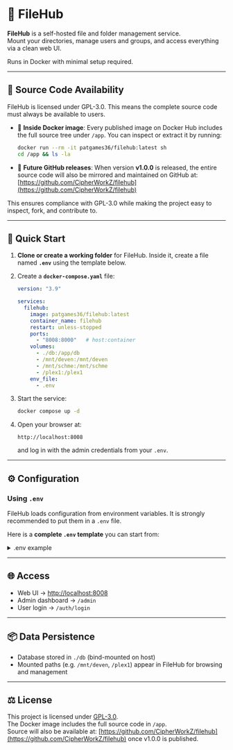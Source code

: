 # 📂 FileHub

**FileHub** is a self-hosted file and folder management service.  
Mount your directories, manage users and groups, and access everything via a clean web UI.  

Runs in Docker with minimal setup required.

---

## 📖 Source Code Availability

FileHub is licensed under GPL-3.0. This means the complete source code must always be available to users.  

- 🔹 **Inside Docker image**: Every published image on Docker Hub includes the full source tree under `/app`. You can inspect or extract it by running:  
  ```bash
  docker run --rm -it patgames36/filehub:latest sh
  cd /app && ls -la
  ```
- 🔹 **Future GitHub releases**: When version **v1.0.0** is released, the entire source code will also be mirrored and maintained on GitHub at:  
  [https://github.com/CipherWorkZ/filehub](https://github.com/CipherWorkZ/filehub)

This ensures compliance with GPL-3.0 while making the project easy to inspect, fork, and contribute to.

---

## 🚀 Quick Start

1. **Clone or create a working folder** for FileHub. Inside it, create a file named **`.env`** using the template below.

2. Create a **`docker-compose.yaml`** file:

   ```yaml
   version: "3.9"

   services:
     filehub:
       image: patgames36/filehub:latest
       container_name: filehub
       restart: unless-stopped
       ports:
         - "8008:8000"   # host:container
       volumes:
         - ./db:/app/db
         - /mnt/deven:/mnt/deven
         - /mnt/schme:/mnt/schme
         - /plex1:/plex1
       env_file:
         - .env
   ```

3. Start the service:

   ```bash
   docker compose up -d
   ```

4. Open your browser at:

   ```
   http://localhost:8008
   ```

   and log in with the admin credentials from your `.env`.

---

## ⚙️ Configuration

### Using `.env`

FileHub loads configuration from environment variables. It is strongly recommended to put them in a `.env` file.  

Here is a **complete `.env` template** you can start from:

<details>
<summary>.env example</summary>

```dotenv
########################################################
# Database
########################################################
DB_BACKEND=sqlite
BROWSER_ROOT=/
DB_URL=sqlite:///./db/storage.db

# For Postgres (future)
# DB_BACKEND=postgres
# DB_URL=postgresql://user:pass@localhost:5432/storage_db

########################################################
# Admin Bootstrap (first-time seed user)
########################################################
ADMIN_USERNAME=admin
ADMIN_EMAIL=admin@local
ADMIN_PASSWORD=SuperSecret123

########################################################
# General Settings
########################################################
DEFAULT_TIMEZONE=UTC
DEFAULT_LANGUAGE=en
GENERAL_BRAND_NAME=FileHub
GENERAL_SESSION_TIMEOUT_MINUTES=30

########################################################
# Authentication & Security
########################################################
AUTH_OIDC_ENABLED=true
AUTH_OIDC_ISSUER=https://auth.example.com
AUTH_OIDC_CLIENT_ID=folder-service
AUTH_OIDC_CLIENT_SECRET=changeme
AUTH_OIDC_GROUPS_CLAIM=groups
AUTH_OIDC_USERNAME_CLAIM=preferred_username
AUTH_OIDC_AUTO_FLOW=false

AUTH_LOCAL_ENABLED=true
AUTH_PASSWORD_POLICY_MIN_LENGTH=8
AUTH_PASSWORD_POLICY_REQUIRE_SPECIAL=true
AUTH_LOGIN_ATTEMPTS_MAX=5
AUTH_LOGIN_ATTEMPTS_WINDOW_MINUTES=15

########################################################
# Storage / File Management
########################################################
STORAGE_DEFAULT_QUOTA_MB=10240
STORAGE_MAX_UPLOAD_MB=512
STORAGE_ALLOWED_EXTENSIONS=pdf,docx,jpg,png
STORAGE_RECYCLE_BIN_ENABLED=true
STORAGE_RECYCLE_BIN_RETENTION_DAYS=30

########################################################
# Audit / Logging
########################################################
LOGGING_LEVEL=INFO
LOGGING_RETENTION_DAYS=90
LOGGING_EXTERNAL_SYSLOG=
LOGGING_AUDIT_ENABLED=true

########################################################
# API / Integrations
########################################################
API_RATE_LIMIT_REQUESTS_PER_MINUTE=120
API_ALLOW_CORS_ORIGINS=*
API_ENABLE_GRAPHQL=false
API_TOKEN_EXPIRY_DAYS=30

########################################################
# Notifications
########################################################
NOTIFY_EMAIL_ENABLED=false
NOTIFY_EMAIL_SMTP_HOST=
NOTIFY_EMAIL_SMTP_PORT=587
NOTIFY_EMAIL_SMTP_USER=
NOTIFY_EMAIL_SMTP_PASSWORD=
NOTIFY_EMAIL_FROM_ADDRESS=noreply@example.com
NOTIFY_SLACK_WEBHOOK_URL=
NOTIFY_DISCORD_WEBHOOK_URL=

########################################################
# Maintenance / System
########################################################
SYSTEM_MAINTENANCE_MODE=false
SYSTEM_BACKUP_ENABLED=true
SYSTEM_BACKUP_SCHEDULE_CRON=0 3 * * *
SYSTEM_UPDATE_CHANNEL=stable
PROXY_MODE=true
```
</details>

---

## 🌐 Access

- Web UI → [http://localhost:8008](http://localhost:8008)  
- Admin dashboard → `/admin`  
- User login → `/auth/login`

---

## 📦 Data Persistence

- Database stored in `./db` (bind-mounted on host)  
- Mounted paths (e.g. `/mnt/deven`, `/plex1`) appear in FileHub for browsing and management  

---

## ⚖️ License

This project is licensed under [GPL-3.0](./LICENSE.txt).  
The Docker image includes the full source code in `/app`.  
Source will also be available at: [https://github.com/CipherWorkZ/filehub](https://github.com/CipherWorkZ/filehub) once v1.0.0 is published.
